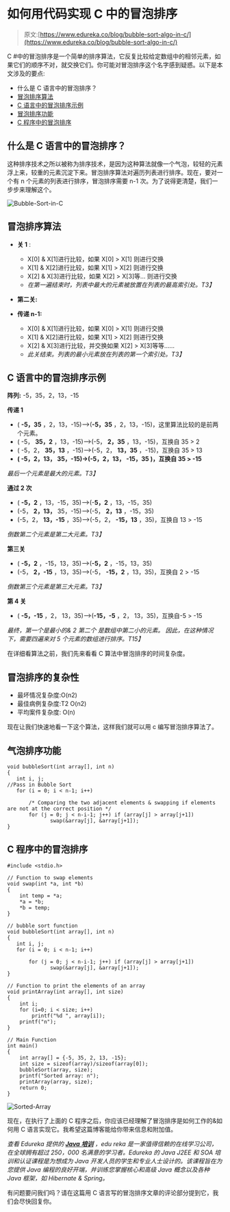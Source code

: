 # 如何用代码实现 C 中的冒泡排序

> 原文:[https://www.edureka.co/blog/bubble-sort-algo-in-c/](https://www.edureka.co/blog/bubble-sort-algo-in-c/)

C #中的冒泡排序是一个简单的排序算法，它反复比较给定数组中的相邻元素，如果它们的顺序不对，就交换它们。你可能对冒泡排序这个名字感到疑惑。以下是本文涉及的要点:

*   什么是 C 语言中的冒泡排序？
*   [冒泡排序算法](#algo)
*   [C 语言中的冒泡排序示例](#example)
*   [冒泡排序功能](#function)
*   [C 程序中的冒泡排序](#program)

## 什么是 C 语言中的冒泡排序？

这种排序技术之所以被称为排序技术，是因为这种算法就像一个气泡，较轻的元素浮上来，较重的元素沉淀下来。冒泡排序算法对遍历列表进行排序。现在，要对一个有 n 个元素的列表进行排序，冒泡排序需要 n-1 次。为了说得更清楚，我们一步步来理解这个。

![Bubble-Sort-in-C](../Images/874752d220dd1ab0967b54aa3be85964.png)

## **冒泡排序算法**

*   **关 1** :
    *   X[0] & X[1]进行比较，如果 X[0] > X[1] 则进行交换
    *   X[1] & X[2]进行比较，如果 X[1] > X[2] 则进行交换
    *   X[2] & X[3]进行比较，如果 X[2] > X[3]等… 则进行交换
    *   *在第一遍结束时，列表中最大的元素被放置在列表的最高索引处。T3】*

*   **第二关:**

*   **传递 n-1:**
    *   X[0] & X[1]进行比较，如果 X[0] > X[1] 则进行交换
    *   X[1] & X[2]进行比较，如果 X[1] > X[2] 则进行交换
    *   X[2] & X[3]进行比较，并交换如果 X[2] > X[3]等等……
    *   *此关结束。列表的最小元素放在列表的第一个索引处。T3】*

## **C 语言中的冒泡排序示例**

**阵列:** -5，35，2，13，-15

**传递 1**

*   ( **-5，35** ，2，13，-15)–>(**-5，35** ，2，13，-15)，这里算法比较的是前两个元素。
*   ( -5， **35，2** ，13，-15)–>(-5， **2，35** ，13，-15)，互换自 35 > 2
*   ( -5，2， **35，13** ，-15)–>(-5，2， **13，35** ，-15)，互换自 35 > 13
*   **( -5，2，13， 35，-15)->(-5，2，13， -15，35 )，互换自 35 > -15**

*最后一个元素是最大的元素。T3】*

**通过 2 次**

*   ( **-5，2** ，13，-15，35)–>(-**5，2** ，13，-15，35)
*   (-5， **2，13，** 35，-15)–>(-5， **2，13** ，-15，35)
*   (-5，2， **13，-15** ，35)–>(-5，2， **-15，13** ，35)，互换自 13 > -15

*倒数第二个元素是第二大元素。T3】*

**第三关**

*   ( **-5，2** ，-15，13，35)–>(**-5，2** ，-15，13，35)
*   (-5， **2，-15** ，13，35)–>(-5， **-15，2** ，13，35)，互换自 2 > -15

*倒数第三个元素是第三大元素。T3】*

**第 4 关**

*   ( **-5，-15** ，2， 13，35)–>(**-15，-5** ，2， 13，35)，互换自-5 > -15

*最终，第一个是最小的& 2* *第二个* *是数组中第二小的元素。* *因此，在这种情况下，需要四遍来对 5 个元素的数组进行排序。T15】*

在详细看算法之前，我们先来看看 C 算法中冒泡排序的时间复杂度。

## **冒泡排序的复杂性**

*   最坏情况复杂度:O(n2)
*   最佳病例复杂度:T2 O(n2)
*   平均案件复杂度: O(n)

现在让我们快速地看一下这个算法，这样我们就可以用 c 编写冒泡排序算法了。

## **气泡排序功能**

```
void bubbleSort(int array[], int n) 
{ 
   int i, j; 
//Pass in Bubble Sort
   for (i = 0; i < n-1; i++)       

       /* Comparing the two adjacent elements & swapping if elements are not at the correct position */
       for (j = 0; j < n-i-1; j++) if (array[j] > array[j+1]) 
              swap(&array[j], &array[j+1]); 
}

```

## **C 程序中的冒泡排序**

```
#include <stdio.h> 

// Function to swap elements 
void swap(int *a, int *b) 
{ 
    int temp = *a; 
    *a = *b; 
    *b = temp; 
} 

// bubble sort function
void bubbleSort(int array[], int n) 
{ 
   int i, j; 
   for (i = 0; i < n-1; i++)       

       for (j = 0; j < n-i-1; j++) if (array[j] > array[j+1]) 
              swap(&array[j], &array[j+1]); 
} 

// Function to print the elements of an array
void printArray(int array[], int size) 
{ 
    int i; 
    for (i=0; i < size; i++) 
        printf("%d ", array[i]); 
    printf("n"); 
} 

// Main Function
int main() 
{ 
    int array[] = {-5, 35, 2, 13, -15}; 
    int size = sizeof(array)/sizeof(array[0]); 
    bubbleSort(array, size); 
    printf("Sorted array: n"); 
    printArray(array, size); 
    return 0; 
}
```

![Sorted-Array](../Images/4ca4af2b7b34321295e8b306b2a3cf26.png)

现在，在执行了上面的 C 程序之后，你应该已经理解了冒泡排序是如何工作的&如何用 C 语言实现它。我希望这篇博客能给你带来信息和附加值。

*查看 Edureka 提供的  [**Java 培训**](https://www.edureka.co/java-j2ee-soa-training)* *，edu reka 是一家值得信赖的在线学习公司，在全球拥有超过 250，000 名满意的学习者。Edureka 的 Java J2EE 和 SOA 培训和认证课程是为想成为 Java 开发人员的学生和专业人士设计的。该课程旨在为您提供 Java 编程的良好开端，并训练您掌握核心和高级 Java 概念以及各种 Java 框架，如 Hibernate & Spring。*

有问题要问我们吗？请在这篇用 C 语言写的冒泡排序文章的评论部分提到它，我们会尽快回复你。
